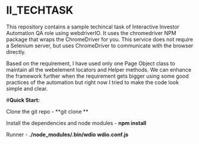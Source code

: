 # II_TECHTASK

This repository contains a sample techincal task of Interactive Investor Automation QA role using webdriverIO. It uses the chromedriver NPM package that wraps the ChromeDriver for you. This service does not require a Selenium server, but uses ChromeDriver to communicate with the browser directly.

Based on the requirement, I have used only one Page Object class to maintain all the webelement locators and Helper methods. We can enhance the framework further when the requirement gets bigger using some good practices of the automation but right now I tried to make the code look simple and clear.

#**Quick Start:**

Clone the git repo - **git clone **

Install the dependencies and node modules - **npm install**

Runner - **./node_modules/.bin/wdio wdio.conf.js**
